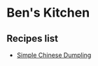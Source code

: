 # Ben's Kitchen
## Recipes list
- [Simple Chinese Dumpling](https://github.com/lingwsh/youtube/blob/main/recipes/01_chinese_dumpling.md)